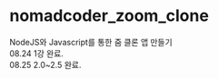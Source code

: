 # nomadcoder_zoom_clone
NodeJS와 Javascript를 통한 줌 클론 앱 만들기
</br>
08.24 1강 완료.
</br>
08.25 2.0~2.5 완료.
